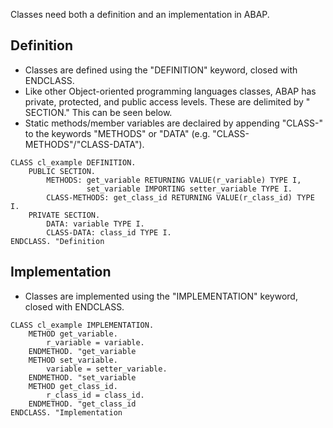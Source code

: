 Classes need both a definition and an implementation in ABAP.

## Definition
* Classes are defined using the "DEFINITION" keyword, closed with ENDCLASS.
* Like other Object-oriented programming languages classes, ABAP has private, protected, and public access levels. These are delimited by "<Access level> SECTION." This can be seen below.
* Static methods/member variables are declaired by appending "CLASS-" to the keywords "METHODS" or "DATA" (e.g. "CLASS-METHODS"/"CLASS-DATA").
```ABAP
CLASS cl_example DEFINITION.
    PUBLIC SECTION.
        METHODS: get_variable RETURNING VALUE(r_variable) TYPE I,
                 set_variable IMPORTING setter_variable TYPE I.
        CLASS-METHODS: get_class_id RETURNING VALUE(r_class_id) TYPE I.
    PRIVATE SECTION.
        DATA: variable TYPE I.
        CLASS-DATA: class_id TYPE I.
ENDCLASS. "Definition
```

## Implementation
* Classes are implemented using the "IMPLEMENTATION" keyword, closed with ENDCLASS.

```ABAP
CLASS cl_example IMPLEMENTATION.
    METHOD get_variable.
        r_variable = variable.
    ENDMETHOD. "get_variable
    METHOD set_variable.
        variable = setter_variable.
    ENDMETHOD. "set_variable
    METHOD get_class_id.
        r_class_id = class_id.
    ENDMETHOD. "get_class_id
ENDCLASS. "Implementation
```
